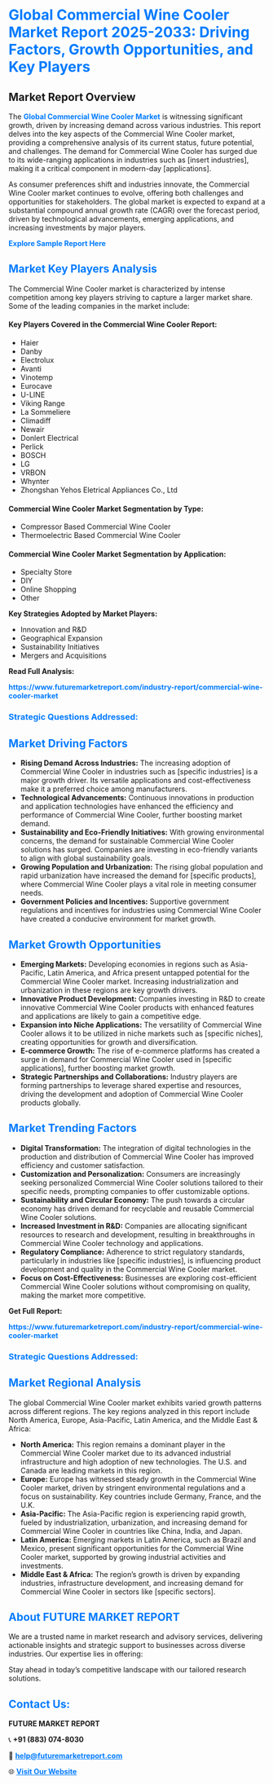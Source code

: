 <h1 style="color: #007BFF;">Global Commercial Wine Cooler Market Report 2025-2033: Driving Factors, Growth Opportunities, and Key Players</h1>

<section id="overview">
<h2>Market Report Overview</h2>
<p>The <a href="https://www.futuremarketreport.com/industry-report/commercial-wine-cooler-market" style="color: #007BFF; text-decoration: none;"><strong>Global Commercial Wine Cooler Market</strong></a> is witnessing significant growth, driven by increasing demand across various industries. This report delves into the key aspects of the Commercial Wine Cooler market, providing a comprehensive analysis of its current status, future potential, and challenges. The demand for Commercial Wine Cooler has surged due to its wide-ranging applications in industries such as [insert industries], making it a critical component in modern-day [applications].</p>
<p>As consumer preferences shift and industries innovate, the Commercial Wine Cooler market continues to evolve, offering both challenges and opportunities for stakeholders. The global market is expected to expand at a substantial compound annual growth rate (CAGR) over the forecast period, driven by technological advancements, emerging applications, and increasing investments by major players.</p>
</section>

<section id="overview">
<p><a href="https://www.futuremarketreport.com/request-sample/reportId=107176" style="color: #007BFF; text-decoration: none;"><strong>Explore Sample Report Here</strong></a></p>
</section>

<section id="key-players">
<h2 style="color: #007BFF;">Market Key Players Analysis</h2>
<p>The Commercial Wine Cooler market is characterized by intense competition among key players striving to capture a larger market share. Some of the leading companies in the market include:</p>
<h4>Key Players Covered in the Commercial Wine Cooler Report:</h4>
<ul><li>Haier</li><li>Danby</li><li>Electrolux</li><li>Avanti</li><li>Vinotemp</li><li>Eurocave</li><li>U-LINE</li><li>Viking Range</li><li>La Sommeliere</li><li>Climadiff</li><li>Newair</li><li>Donlert Electrical</li><li>Perlick</li><li>BOSCH</li><li>LG</li><li>VRBON</li><li>Whynter</li><li>Zhongshan Yehos Eletrical Appliances Co., Ltd</li></ul>
<h4>Commercial Wine Cooler Market Segmentation by Type:</h4>
<ul><li>Compressor Based Commercial Wine Cooler</li><li>Thermoelectric Based Commercial Wine Cooler</li></ul>

<h4>Commercial Wine Cooler Market Segmentation by Application:</h4>
<ul><li>Specialty Store</li><li>DIY</li><li>Online Shopping</li><li>Other</li></ul>
<p><strong>Key Strategies Adopted by Market Players:</strong></p>
<ul>
<li>Innovation and R&D</li>
<li>Geographical Expansion</li>
<li>Sustainability Initiatives</li>
<li>Mergers and Acquisitions</li>
</ul>
</section>

<section>
<p><strong>Read Full Analysis: </strong></p><a href="https://www.futuremarketreport.com/industry-report/commercial-wine-cooler-market" style="color: #007BFF; text-decoration: none;"><strong>https://www.futuremarketreport.com/industry-report/commercial-wine-cooler-market</strong></a>
<h3 style="color: #007BFF;">Strategic Questions Addressed:</h3>
</section>

<section id="driving-factors">
<h2 style="color: #007BFF;">Market Driving Factors</h2>
<ul>
<li><strong>Rising Demand Across Industries:</strong> The increasing adoption of Commercial Wine Cooler in industries such as [specific industries] is a major growth driver. Its versatile applications and cost-effectiveness make it a preferred choice among manufacturers.</li>
<li><strong>Technological Advancements:</strong> Continuous innovations in production and application technologies have enhanced the efficiency and performance of Commercial Wine Cooler, further boosting market demand.</li>
<li><strong>Sustainability and Eco-Friendly Initiatives:</strong> With growing environmental concerns, the demand for sustainable Commercial Wine Cooler solutions has surged. Companies are investing in eco-friendly variants to align with global sustainability goals.</li>
<li><strong>Growing Population and Urbanization:</strong> The rising global population and rapid urbanization have increased the demand for [specific products], where Commercial Wine Cooler plays a vital role in meeting consumer needs.</li>
<li><strong>Government Policies and Incentives:</strong> Supportive government regulations and incentives for industries using Commercial Wine Cooler have created a conducive environment for market growth.</li>
</ul>
</section>

<section id="growth-opportunities">
<h2 style="color: #007BFF;">Market Growth Opportunities</h2>
<ul>
<li><strong>Emerging Markets:</strong> Developing economies in regions such as Asia-Pacific, Latin America, and Africa present untapped potential for the Commercial Wine Cooler market. Increasing industrialization and urbanization in these regions are key growth drivers.</li>
<li><strong>Innovative Product Development:</strong> Companies investing in R&D to create innovative Commercial Wine Cooler products with enhanced features and applications are likely to gain a competitive edge.</li>
<li><strong>Expansion into Niche Applications:</strong> The versatility of Commercial Wine Cooler allows it to be utilized in niche markets such as [specific niches], creating opportunities for growth and diversification.</li>
<li><strong>E-commerce Growth:</strong> The rise of e-commerce platforms has created a surge in demand for Commercial Wine Cooler used in [specific applications], further boosting market growth.</li>
<li><strong>Strategic Partnerships and Collaborations:</strong> Industry players are forming partnerships to leverage shared expertise and resources, driving the development and adoption of Commercial Wine Cooler products globally.</li>
</ul>
</section>

<section id="trending-factors">
<h2 style="color: #007BFF;">Market Trending Factors</h2>
<ul>
<li><strong>Digital Transformation:</strong> The integration of digital technologies in the production and distribution of Commercial Wine Cooler has improved efficiency and customer satisfaction.</li>
<li><strong>Customization and Personalization:</strong> Consumers are increasingly seeking personalized Commercial Wine Cooler solutions tailored to their specific needs, prompting companies to offer customizable options.</li>
<li><strong>Sustainability and Circular Economy:</strong> The push towards a circular economy has driven demand for recyclable and reusable Commercial Wine Cooler solutions.</li>
<li><strong>Increased Investment in R&D:</strong> Companies are allocating significant resources to research and development, resulting in breakthroughs in Commercial Wine Cooler technology and applications.</li>
<li><strong>Regulatory Compliance:</strong> Adherence to strict regulatory standards, particularly in industries like [specific industries], is influencing product development and quality in the Commercial Wine Cooler market.</li>
<li><strong>Focus on Cost-Effectiveness:</strong> Businesses are exploring cost-efficient Commercial Wine Cooler solutions without compromising on quality, making the market more competitive.</li>
</ul>
</section>

<section>
<p><strong>Get Full Report: </strong></p><a href="https://www.futuremarketreport.com/industry-report/commercial-wine-cooler-market" style="color: #007BFF; text-decoration: none;"><strong>https://www.futuremarketreport.com/industry-report/commercial-wine-cooler-market</strong></a>
<h3 style="color: #007BFF;">Strategic Questions Addressed:</h3>
</section>


<section id="regional-analysis">
<h2 style="color: #007BFF;">Market Regional Analysis</h2>
<p>The global Commercial Wine Cooler market exhibits varied growth patterns across different regions. The key regions analyzed in this report include North America, Europe, Asia-Pacific, Latin America, and the Middle East & Africa:</p>
<ul>
<li><strong>North America:</strong> This region remains a dominant player in the Commercial Wine Cooler market due to its advanced industrial infrastructure and high adoption of new technologies. The U.S. and Canada are leading markets in this region.</li>
<li><strong>Europe:</strong> Europe has witnessed steady growth in the Commercial Wine Cooler market, driven by stringent environmental regulations and a focus on sustainability. Key countries include Germany, France, and the U.K.</li>
<li><strong>Asia-Pacific:</strong> The Asia-Pacific region is experiencing rapid growth, fueled by industrialization, urbanization, and increasing demand for Commercial Wine Cooler in countries like China, India, and Japan.</li>
<li><strong>Latin America:</strong> Emerging markets in Latin America, such as Brazil and Mexico, present significant opportunities for the Commercial Wine Cooler market, supported by growing industrial activities and investments.</li>
<li><strong>Middle East & Africa:</strong> The region’s growth is driven by expanding industries, infrastructure development, and increasing demand for Commercial Wine Cooler in sectors like [specific sectors].</li>
</ul>
</section>

<footer>
<h2 style="color: #007BFF;">About FUTURE MARKET REPORT</h2>
<p>We are a trusted name in market research and advisory services, delivering actionable insights and strategic support to businesses across diverse industries. Our expertise lies in offering:</p>

<p>Stay ahead in today’s competitive landscape with our tailored research solutions.</p>

<h2 style="color: #007BFF;">Contact Us:</h2>
<p><strong>FUTURE MARKET REPORT</strong></p>
<p>📞 <strong>+91 (883) 074-8030</strong></p>
<p>📧 <strong><a href="mailto:help@futuremarketreport.com" style="color: #007BFF;">help@futuremarketreport.com</a></strong></p>
<p>🌐 <strong><a href="https://www.futuremarketreport.com/" style="color: #007BFF;">Visit Our Website</a></strong></p>
</footer>